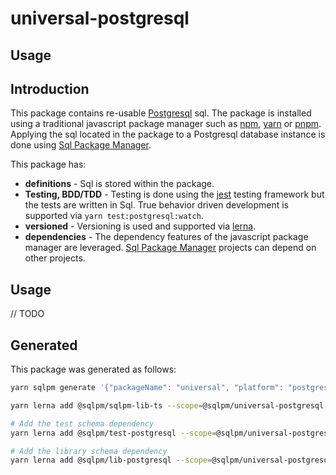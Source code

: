 # **universal-postgresql**

## Usage

## Introduction

This package contains re-usable [Postgresql](https://www.postgresql.org/) sql. The package is installed using a traditional javascript package manager such as [npm](https://www.npmjs.com/), [yarn](https://yarnpkg.com/) or [pnpm](https://pnpm.io/). Applying the sql located in the package to a Postgresql database instance is done using [Sql Package Manager](https://github.com/erichosick/sqlpm).

This package has:

* **definitions** - Sql is stored within the package.
* **Testing, BDD/TDD** - Testing is done using the [jest](https://jestjs.io/) testing framework but the tests are written in Sql. True behavior driven development is supported via `yarn test:postgresql:watch`.
* **versioned** - Versioning is used and supported via [lerna](https://lerna.js.org/).
* **dependencies** - The dependency features of the javascript package manager are leveraged. [Sql Package Manager](https://github.com/erichosick/sqlpm) projects can depend on other projects.

## Usage

// TODO

## Generated

This package was generated as follows:

```bash
yarn sqlpm generate '{"packageName": "universal", "platform": "postgresql", "description": "Contains resources that can be used for testing.", "author": "...", "email": ""...", "purposes": ["readwrite"], "actions": ["run", "test", "reset"]}'

yarn lerna add @sqlpm/sqlpm-lib-ts --scope=@sqlpm/universal-postgresql

# Add the test schema dependency
yarn lerna add @sqlpm/test-postgresql --scope=@sqlpm/universal-postgresql

# Add the library schema dependency
yarn lerna add @sqlpm/lib-postgresql --scope=@sqlpm/universal-postgresql

```
